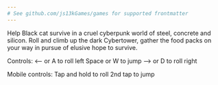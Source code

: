 ```yaml
---
# See github.com/js13kGames/games for supported frontmatter
---
```

Help Black cat survive in a cruel cyberpunk world of steel, concrete and silicon.
Roll and climb up the dark Cybertower, gather the food packs on your way in pursue of elusive hope to survive.

Controls: 
<-- or A to roll left
Space or W to jump
--> or D  to roll right

Mobile controls:
Tap and hold to roll
2nd tap to jump